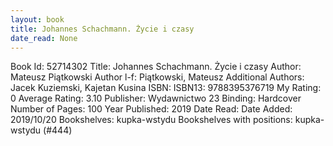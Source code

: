 ```yaml
---
layout: book
title: Johannes Schachmann. Życie i czasy
date_read: None
---
```


Book Id: 52714302
Title: Johannes Schachmann. Życie i czasy
Author: Mateusz Piątkowski
Author l-f: Piątkowski, Mateusz
Additional Authors: Jacek Kuziemski, Kajetan Kusina
ISBN: 
ISBN13: 9788395376719
My Rating: 0
Average Rating: 3.10
Publisher: Wydawnictwo 23
Binding: Hardcover
Number of Pages: 100
Year Published: 2019
Date Read: 
Date Added: 2019/10/20
Bookshelves: kupka-wstydu
Bookshelves with positions: kupka-wstydu (#444)

